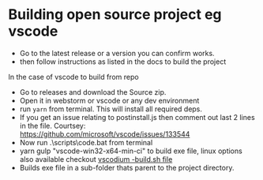 # Building open source project eg vscode  

- Go to the latest release or a version you can confirm works.
- then follow instructions as listed in the docs to build the project

In the case of vscode to build from repo
- Go to releases and download the Source zip.
- Open it in webstorm or vscode or any dev environment
- run ```yarn``` from terminal. This will install all required deps.
- If you get an issue relating to postinstall.js then comment out last 2 lines in the file. Courtsey: https://github.com/microsoft/vscode/issues/133544
- Now run .\scripts\code.bat from terminal
-  yarn gulp "vscode-win32-x64-min-ci" to build exe file, linux options also available checkout [vscodium -build.sh file](https://github.com/VSCodium/vscodium/blob/master/build.sh)
-  Builds exe file in a sub-folder thats parent to the project directory.
